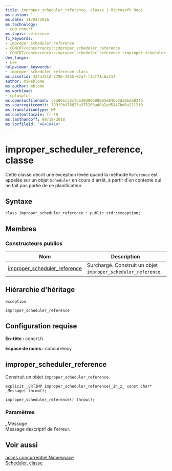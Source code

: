 ```yaml
---
title: improper_scheduler_reference, classe | Microsoft Docs
ms.custom: ''
ms.date: 11/04/2016
ms.technology:
- cpp-concrt
ms.topic: reference
f1_keywords:
- improper_scheduler_reference
- CONCRT/concurrency::improper_scheduler_reference
- CONCRT/concurrency::improper_scheduler_reference::improper_scheduler_reference
dev_langs:
- C++
helpviewer_keywords:
- improper_scheduler_reference class
ms.assetid: 434a7512-7796-4255-92a7-f3bf71c6a7a7
author: mikeblome
ms.author: mblome
ms.workload:
- cplusplus
ms.openlocfilehash: c5a061ca3c7bb39d90608685e04b62da9b2e83fb
ms.sourcegitcommit: 799f9b976623a375203ad8b2ad5147bd6a2212f0
ms.translationtype: MT
ms.contentlocale: fr-FR
ms.lasthandoff: 09/19/2018
ms.locfileid: "46410414"
---
```

# <a name="improperschedulerreference-class"></a>improper_scheduler_reference, classe

Cette classe décrit une exception levée quand la méthode `Reference` est appelée sur un objet `Scheduler` en cours d'arrêt, à partir d'un contexte qui ne fait pas partie de ce planificateur.

## <a name="syntax"></a>Syntaxe

```
class improper_scheduler_reference : public std::exception;
```

## <a name="members"></a>Membres

### <a name="public-constructors"></a>Constructeurs publics

|Nom|Description|
|----------|-----------------|
|[improper_scheduler_reference](#ctor)|Surchargé. Construit un objet `improper_scheduler_reference`.|

## <a name="inheritance-hierarchy"></a>Hiérarchie d'héritage

`exception`

`improper_scheduler_reference`

## <a name="requirements"></a>Configuration requise

**En-tête :** concrt.h

**Espace de noms :** concurrency

##  <a name="ctor"></a> improper_scheduler_reference

Construit un objet `improper_scheduler_reference`.

```
explicit _CRTIMP improper_scheduler_reference(_In_z_ const char* _Message) throw();

improper_scheduler_reference() throw();
```

### <a name="parameters"></a>Paramètres

*_Message*<br/>
Message descriptif de l'erreur.

## <a name="see-also"></a>Voir aussi

[accès concurrentiel Namespace](concurrency-namespace.md)<br/>
[Scheduler, classe](scheduler-class.md)
